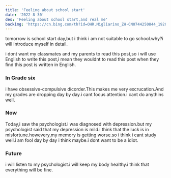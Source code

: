 ```yaml
---
title: 'Feeling about school start'
date: '2022-8-30'
des: 'Feeling about school start,and real me'
backimg: 'https://cn.bing.com/th?id=OHR.Migliarino_ZH-CN0744250844_1920x1080.jpg&rf=LaDigue_1920x1080.jpg&pid=hp'
---
```


tomorrow is school start day,but i think i am not suitable to go school.why?i will introduce myself in detail.


i dont want my classmates and my parents to read this post,so i will use English to write this post,i mean they wouldnt to read this post when they find this post is written in English.

### In Grade six

i have obsessive-compulsive dicorder.This makes me very excrucation.And my grades are dropping day by day.i cant focus attention.i cant do anythins well.


### Now
Today,i saw the psychologist.i was diagnosed with depression.but my psychologist said that my depression is mild.i think that the luck is in misfortune.howevery,my memory is getting worse.so i think i cant study well.i am fool day by day i think maybe.i dont want to be a idiot.


### Future
i will listen to my psychologist.i will keep my body healthy.i think that everything will be fine.


